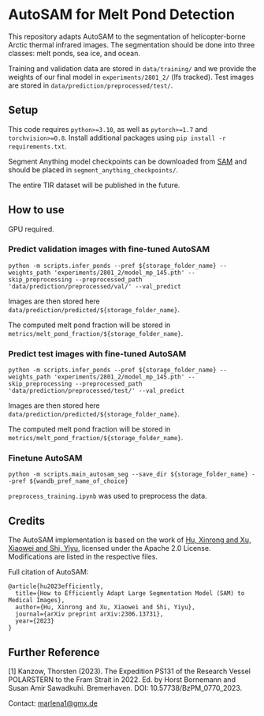 # AutoSAM for Melt Pond Detection 

This repository adapts AutoSAM to the segmentation of helicopter-borne Arctic thermal infrared images. The segmentation should be done into three classes: melt ponds, sea ice, and ocean.

Training and validation data are stored in ```data/training/``` and we provide the weights of our final model in ```experiments/2801_2/``` (lfs tracked).
Test images are stored in ```data/prediction/preprocessed/test/```.

## Setup
This code requires `python>=3.10`, as well as `pytorch>=1.7` and `torchvision>=0.8`.  Install additional packages using ```pip install -r requirements.txt```.

Segment Anything model checkpoints can be downloaded from [SAM](https://github.com/facebookresearch/segment-anything#model-checkpoints) and should be placed in ```segment_anything_checkpoints/```.

The entire TIR dataset will be published in the future.

## How to use
GPU required.

### Predict validation images with fine-tuned AutoSAM
```
python -m scripts.infer_ponds --pref ${storage_folder_name} --weights_path 'experiments/2801_2/model_mp_145.pth' --skip_preprocessing --preprocessed_path 'data/prediction/preprocessed/val/' --val_predict
```
Images are then stored here ```data/prediction/predicted/${storage_folder_name}```.

The computed melt pond fraction will be stored in ```metrics/melt_pond_fraction/${storage_folder_name}```.

### Predict test images with fine-tuned AutoSAM
```
python -m scripts.infer_ponds --pref ${storage_folder_name} --weights_path 'experiments/2801_2/model_mp_145.pth' --skip_preprocessing --preprocessed_path 'data/prediction/preprocessed/test/' --val_predict
```
Images are then stored here ```data/prediction/predicted/${storage_folder_name}```.

The computed melt pond fraction will be stored in ```metrics/melt_pond_fraction/${storage_folder_name}```.

### Finetune AutoSAM
```
python -m scripts.main_autosam_seg --save_dir ${storage_folder_name} --pref ${wandb_pref_name_of_choice}
```

```preprocess_training.ipynb``` was used to preprocess the data.

## Credits
The AutoSAM implementation is based on the work of [Hu, Xinrong and Xu, Xiaowei and Shi, Yiyu](https://github.com/xhu248/AutoSAM), licensed under the Apache 2.0 License. Modifications are listed in the respective files.

Full citation of AutoSAM:
```
@article{hu2023efficiently,
  title={How to Efficiently Adapt Large Segmentation Model (SAM) to Medical Images},
  author={Hu, Xinrong and Xu, Xiaowei and Shi, Yiyu},
  journal={arXiv preprint arXiv:2306.13731},
  year={2023}
}
```

## Further Reference
[1] Kanzow, Thorsten (2023). The Expedition PS131 of the Research Vessel POLARSTERN to the
Fram Strait in 2022. Ed. by Horst Bornemann and Susan Amir Sawadkuhi. Bremerhaven. DOI: 10.57738/BzPM\_0770\_2023.

Contact: marlena1@gmx.de
